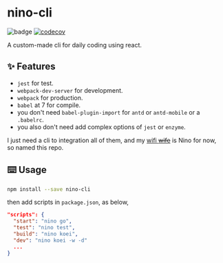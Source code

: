 # nino-cli

![badge](https://action-badges.now.sh/orzyyyy/nino-cli)
[![codecov](https://codecov.io/gh/orzyyyy/nino-cli/branch/master/graph/badge.svg)](https://codecov.io/gh/orzyyyy/nino-cli)

A custom-made cli for daily coding using react.

## ✨ Features

- `jest` for test.
- `webpack-dev-server` for development.
- `webpack` for production.
- `babel` at 7 for compile.
- you don't need `babel-plugin-import` for `antd` or `antd-mobile` or a `.babelrc`.
- you also don't need add complex options of `jest` or `enzyme`.

I just need a cli to integration all of them, and my [wifi ~~wife~~](https://twitter.com/5Hanayome_anime/status/1074898723581251584) is Nino for now, so named this repo.

## ⌨️ Usage

```bash
npm install --save nino-cli
```

then add scripts in `package.json`, as below,

```json
"scripts": {
  "start": "nino go",
  "test": "nino test",
  "build": "nino koei",
  "dev": "nino koei -w -d"
  ...
}
```
